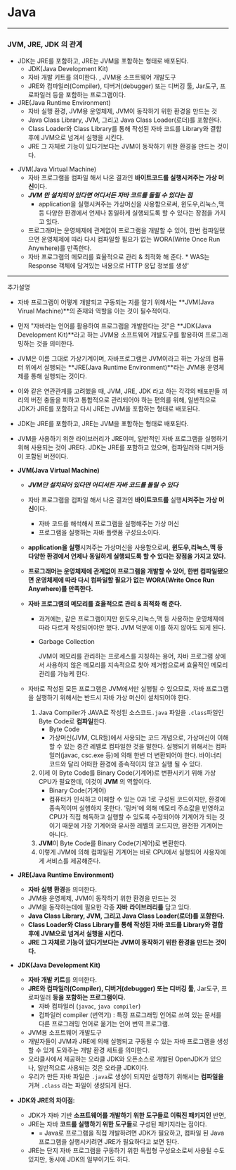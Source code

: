 # Java

---
### JVM, JRE, JDK 의 관계
* JDK는 JRE를 포함하고, JRE는 JVM을 포함하는 형태로 배포된다.
  * JDK(Java Development Kit)
  * 자바 개발 키트를 의미한다. , JVM용 소프트웨어 개발도구
  * JRE와 컴파일러(Compiler), 디버거(debugger) 또는 디버깅 툴, Jar도구, 프로파일러 등을 포함하는 프로그램이다.
* JRE(Java Runtime Environment)
  - 자바 실행 환경, JVM용 운영체제,  JVM이 동작하기 위한 환경을 만드는 것
  - Java Class Library, JVM, 그리고 Java Class Loader(로더)를 포함한다.
  - Class Loader와 Class Library를 통해 작성된 자바 코드를 Library와 결합 후에 JVM으로 넘겨서 실행을 시킨다.
  - JRE 그 자체로 기능이 있다기보다는 JVM이 동작하기 위한 환경을 만드는 것이다.
- JVM(Java Virtual Machine)
  - 자바 프로그램을 컴파일 해서 나온 결과인 **바이트코드를 실행시켜주는 가상 머신**이다.
  - ***JVM 만 설치되어 있다면 어디서든 자바 코드를 돌릴 수 있다는 점***
    - application을 실행시켜주는 가상머신을 사용함으로써, 윈도우,리눅스,맥 등 다양한 환경에서 언제나 동일하게 실행되도록 할 수 있다는 장점을 가지고 있다.
  - 프로그래머는 운영체제에 관계없이 프로그램을 개발할 수 있어, 한번 컴파일됐으면 운영체제에 따라 다시 컴파일할 필요가 없는 WORA(Write Once Run Anywhere)를 만족한다.
  - 자바 프로그램의 메모리를 효율적으로 관리 & 최적화 해 준다.
          * WAS는 Response 객체에 담겨있는 내용으로 HTTP 응답 정보를 생성'


---
추가설명
- 자바 프로그램이 어떻게 개발되고 구동되는 지를 알기 위해서는 **JVM(Java Virual Machine)**의 존재와 역할을 아는 것이 필수적이다.
- 먼저 "자바라는 언어를 활용하여 프로그램을 개발한다는 것"은 **JDK(Java Development Kit)**라고 하는 JVM용 소프트웨어 개발도구를 활용하여 프로그래밍하는 것을 의미한다.
- JVM은 이름 그대로 가상기계이며, 자바프로그램은 JVM이라고 하는 가상의 컴퓨터 위에서 실행되는 **JRE(Java Runtime Environment)**라는 JVM용 운영체제를 통해 실행되는 것이다.
- 이와 같은 연관관계를 고려했을 때, JVM, JRE, JDK 라고 하는 각각의 배포판들 끼리의 버전 충돌을 피하고 통합적으로 관리되어야 하는 편의를 위해, 일반적으로 JDK가 JRE를 포함하고 다시 JRE는 JVM을 포함하는 형태로 배포된다.
- JDK는 JRE를 포함하고, JRE는 JVM을 포함하는 형태로 배포된다.
- JVM을 사용하기 위한 라이브러리가 JRE이며, 일반적인 자바 프로그램을 실행하기 위해 사용되는 것이 JRE다. JDK는 JRE를 포함하고 있으며, 컴파일러와 디버거등이 포함된 버전이다.

- **JVM(Java Virtual Machine)**
  - ***JVM만 설치되어 있다면 어디서든 자바 코드를 돌릴 수 있다***
  - 자바 프로그램을 컴파일 해서 나온 결과인 **바이트코드를** 실행**시켜주는 가상 머신**이다.
    - 자바 코드를 해석해서 프로그램을 실행해주는 가상 머신
    - 프로그램을 실행하는 자바 플랫폼 구성요소이다.
  - **application을 실행**시켜주는 가상머신을 사용함으로써, **윈도우,리눅스,맥 등 다양한 환경에서 언제나 동일하게 실행되도록 할 수 있다는 장점을 가지고 있다.**
  - **프로그래머는 운영체제에 관계없이 프로그램을 개발할 수 있어, 한번 컴파일됐으면 운영체제에 따라 다시 컴파일할 필요가 없는 WORA(Write Once Run Anywhere)를 만족한다.**
  - **자바 프로그램의 메모리를 효율적으로 관리 & 최적화 해 준다.**
    - 과거에는, 같은 프로그램이지만 윈도우,리눅스,맥 등 사용하는 운영체제에 따라 다르게 작성되어야만 했다. JVM 덕분에 이를 하지 않아도 되게 된다.
    - Garbage Collection

      JVM이 메모리를 관리하는 프로세스를 지칭하는 용어, 자바 프로그램 상에서 사용하지 않은 메모리를 지속적으로 찾아 제거함으로써 효율적인 메모리 관리를 가능케 한다.

  - 자바로 작성된 모든 프로그램은 JVM에서만 실행될 수 있으므로, 자바 프로그램을 실행하기 위해서는 반드시 자바 가상 머신이 설치되어야 한다.
    1. Java Compiler가 JAVA로 작성된 소스코드`.java` 파일을 `.class`파일인 Byte Code로 **컴파일**한다.
       - Byte Code
       - 가상머신(JVM, CLR등)에서 사용되는 코드 개념으로, 가상머신이 이해할 수 있는 중간 레벨로 컴파일한 것을 말한다. 실행되기 위해서는 컴파일러(javac, csc.exe 등)에 의해 한번 더 변환되어야 한다. 바이너리 코드와 달리 어떠한 환경에 종속적이지 않고 실행 될 수 있다.
    2. 이제 이 Byte Code를 Binary Code(기계어)로 변환시키기 위해 가상 CPU가 필요한데, 이것이 **JVM** 의 역할이다.
       - Binary Code(기계어)
       - 컴퓨터가 인식하고 이해할 수 있는 0과 1로 구성된 코드이지만, 환경에 종속적이며 실행하지 못한다. ‘링커’에 의해 메모리 주소값을 반영하고 CPU가 직접 해독하고 실행할 수 있도록 수정되어야 기계어가 되는 것이기 때문에 가장 기계어와 유사한 레벨의 코드지만, 완전한 기계어는 아니다.
    3. **JVM**이 Byte Code를 Binary Code(기계어)로 변환한다.
    4. 이렇게 JVM에 의해 컴파일된 기계어는 바로 CPU에서 실행되어 사용자에게 서비스를 제공해준다.
    
- **JRE(Java Runtime Environment)**
  - **자바 실행 환경**을 의미한다.
  - JVM용 운영체제, JVM이 동작하기 위한 환경을 만드는 것
  - JVM을 동작하는데에 필요한 각종 **자바** **라이브러리를** 담고 있다.
  - **Java Class Library, JVM, 그리고 Java Class Loader(로더)를 포함한다.**
  - **Class Loader와 Class Library를 통해 작성된 자바 코드를 Library와 결합 후에 JVM으로 넘겨서 실행을 시킨다.**
  - **JRE 그 자체로 기능이 있다기보다는 JVM이 동작하기 위한 환경을 만드는 것이다.**
  
- **JDK(Java Development Kit)**
    - **자바 개발 키트**를 의미한다.
    - **JRE와 컴파일러(Compiler), 디버거(debugger) 또는 디버깅 툴**, Jar도구, 프로파일러 **등을 포함하는 프로그램이다.**
      - 자바 컴파일러 (`javac`, `java compiler`)
      - 컴파일러 compiler (번역기) : 특정 프로그래밍 언어로 쓰여 있는 문서를 다른 프로그래밍 언어로 옮기는 언어 번역 프로그램.
    - JVM용 소프트웨어 개발도구
    - 개발자들이 JVM과 JRE에 의해 실행되고 구동될 수 있는 자바 프로그램을 생성할 수 있게 도와주는 개발 환경 세트를 의미한다.
    - 오라클사에서 제공하는 오라클 JDK와 오픈소스로 개발된 OpenJDK가 있으나, 일반적으로 사용되는 것은 오라클 JDK이다.
    - 우리가 만든 자바 파일은 `.java`로 생성이 되지만 실행하기 위해서는 **컴파일을** 거쳐 `.class` 라는 파일이 생성되게 된다.

- **JDK와 JRE의 차이점:**
  - JDK가 자바 기반 **소프트웨어를 개발하기 위한 도구들로 이뤄진 패키지인** 반면,
  - JRE는 자바 **코드를 실행하기 위한 도구들**로 구성된 패키지라는 점이다.
    - = Java로 프로그램을 직접 개발하려면 JDK가 필요하고, 컴파일 된 Java 프로그램을 실행시키려면 JRE가 필요하다고 보면 된다.
  - JRE는 단지 자바 프로그램을 구동하기 위한 독립형 구성요소로써 사용될 수도 있지만, 동시에 JDK의 일부이기도 하다.